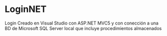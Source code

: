 # LoginNET
 Login Creado en Visual Studio con ASP.NET MVC5 y con conección a una BD de Microsoft SQL Server local que incluye procedimientos almacenados
